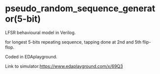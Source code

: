 # pseudo_random_sequence_generator(5-bit)

LFSR behavioural model in Verilog.

for longest 5-bits repeating sequence, tapping done at 2nd and 5th flip-flop.

Coded in EDAplayground. 

Link to simulator:https://www.edaplayground.com/x/69Q3
